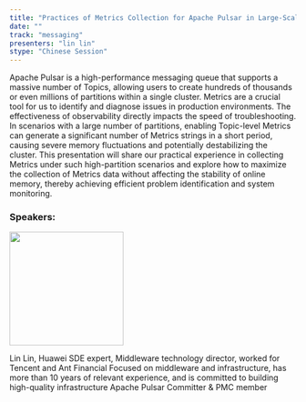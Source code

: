 ```yaml
---
title: "Practices of Metrics Collection for Apache Pulsar in Large-Scale Partition"
date: ""
track: "messaging"
presenters: "lin lin"
stype: "Chinese Session"
--- 
```


Apache Pulsar is a high-performance messaging queue that supports a massive number of Topics, allowing users to create hundreds of thousands or even millions of partitions within a single cluster. Metrics are a crucial tool for us to identify and diagnose issues in production environments. The effectiveness of observability directly impacts the speed of troubleshooting.
In scenarios with a large number of partitions, enabling Topic-level Metrics can generate a significant number of Metrics strings in a short period, causing severe memory fluctuations and potentially destabilizing the cluster.
This presentation will share our practical experience in collecting Metrics under such high-partition scenarios and explore how to maximize the collection of Metrics data without affecting the stability of online memory, thereby achieving efficient problem identification and system monitoring.

### Speakers:

<img src="https://sessionize.com/image/f542-400o400o1-4vaXwyGZYAujcJxNoeruQG.jpg" width="200" /><br/>

Lin Lin, Huawei SDE expert, Middleware technology director, worked for Tencent and Ant Financial
Focused on middleware and infrastructure, has more than 10 years of relevant experience, and is committed to building high-quality infrastructure
Apache Pulsar Committer & PMC member